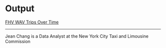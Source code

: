 # Output
[FHV WAV Trips Over Time](https://jchang96.github.io/FHV-WAV-Trips-Over-Time/)

<hr>

Jean Chang is a Data Analyst at the New York City Taxi and Limousine Commission
